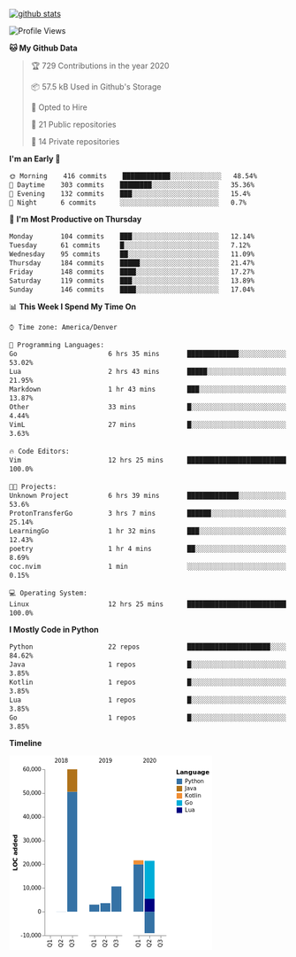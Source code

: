 

[![github stats](https://github-readme-stats.vercel.app/api?username=KGB33&count_private=true&show_icons=true&theme=gruvbox)](https://github.com/KGB33/github-readme-stats)

<!--START_SECTION:waka-->
![Profile Views](http://img.shields.io/badge/Profile%20Views-59-blue)

**🐱 My Github Data** 

> 🏆 729 Contributions in the year 2020
 > 
> 📦 57.5 kB Used in Github's Storage 
 > 
> 💼 Opted to Hire
 > 
> 📜 21 Public repositories
 > 
> 🔑 14 Private repositories 

**I'm an Early 🐤** 

```text
🌞 Morning    416 commits    ████████████░░░░░░░░░░░░░   48.54% 
🌆 Daytime    303 commits    ████████░░░░░░░░░░░░░░░░░   35.36% 
🌃 Evening    132 commits    ███░░░░░░░░░░░░░░░░░░░░░░   15.4% 
🌙 Night      6 commits      ░░░░░░░░░░░░░░░░░░░░░░░░░   0.7%

```
📅 **I'm Most Productive on Thursday** 

```text
Monday       104 commits    ███░░░░░░░░░░░░░░░░░░░░░░   12.14% 
Tuesday      61 commits     █░░░░░░░░░░░░░░░░░░░░░░░░   7.12% 
Wednesday    95 commits     ██░░░░░░░░░░░░░░░░░░░░░░░   11.09% 
Thursday     184 commits    █████░░░░░░░░░░░░░░░░░░░░   21.47% 
Friday       148 commits    ████░░░░░░░░░░░░░░░░░░░░░   17.27% 
Saturday     119 commits    ███░░░░░░░░░░░░░░░░░░░░░░   13.89% 
Sunday       146 commits    ████░░░░░░░░░░░░░░░░░░░░░   17.04%

```


📊 **This Week I Spend My Time On** 

```text
⌚︎ Time zone: America/Denver

💬 Programming Languages: 
Go                       6 hrs 35 mins       █████████████░░░░░░░░░░░░   53.02% 
Lua                      2 hrs 43 mins       █████░░░░░░░░░░░░░░░░░░░░   21.95% 
Markdown                 1 hr 43 mins        ███░░░░░░░░░░░░░░░░░░░░░░   13.87% 
Other                    33 mins             █░░░░░░░░░░░░░░░░░░░░░░░░   4.44% 
VimL                     27 mins             █░░░░░░░░░░░░░░░░░░░░░░░░   3.63%

🔥 Code Editors: 
Vim                      12 hrs 25 mins      █████████████████████████   100.0%

🐱‍💻 Projects: 
Unknown Project          6 hrs 39 mins       █████████████░░░░░░░░░░░░   53.6% 
ProtonTransferGo         3 hrs 7 mins        ██████░░░░░░░░░░░░░░░░░░░   25.14% 
LearningGo               1 hr 32 mins        ███░░░░░░░░░░░░░░░░░░░░░░   12.43% 
poetry                   1 hr 4 mins         ██░░░░░░░░░░░░░░░░░░░░░░░   8.69% 
coc.nvim                 1 min               ░░░░░░░░░░░░░░░░░░░░░░░░░   0.15%

💻 Operating System: 
Linux                    12 hrs 25 mins      █████████████████████████   100.0%

```

**I Mostly Code in Python** 

```text
Python                   22 repos            █████████████████████░░░░   84.62% 
Java                     1 repos             █░░░░░░░░░░░░░░░░░░░░░░░░   3.85% 
Kotlin                   1 repos             █░░░░░░░░░░░░░░░░░░░░░░░░   3.85% 
Lua                      1 repos             █░░░░░░░░░░░░░░░░░░░░░░░░   3.85% 
Go                       1 repos             █░░░░░░░░░░░░░░░░░░░░░░░░   3.85%

```


**Timeline**

![Chart not found](https://github.com/KGB33/KGB33/blob/master/charts/bar_graph.png) 


<!--END_SECTION:waka-->
